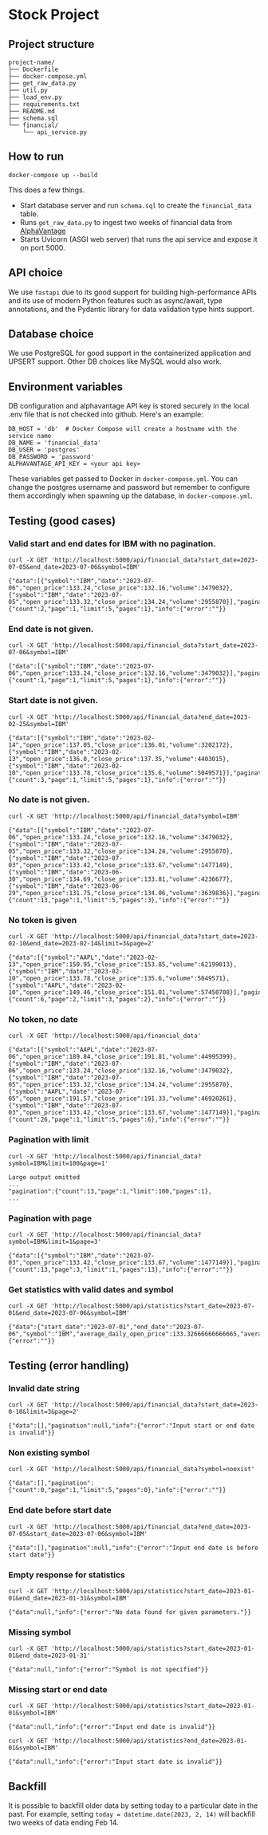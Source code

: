 # Stock Project

## Project structure
```
project-name/
├── Dockerfile
├── docker-compose.yml
├── get_raw_data.py
├── util.py
├── load_env.py
├── requirements.txt
├── README.md
├── schema.sql
└── financial/
    └── api_service.py
```

## How to run
`docker-compose up --build`

This does a few things.
- Start database server and run `schema.sql` to create the `financial_data` table.
- Runs `get_raw_data.py` to ingest two weeks of financial data from [AlphaVantage](https://www.alphavantage.co/documentation/)
- Starts Uvicorn (ASGI web server) that runs the api service and expose it on port 5000.

## API choice
We use `fastapi` due to its good support for building high-performance APIs and its use of modern Python features such as async/await, type annotations, and the Pydantic
library for data validation type hints support.

## Database choice
We use PostgreSQL for good support in the containerized application and UPSERT
support. Other DB choices like MySQL would also work.

## Environment variables
DB configuration and alphavantage API key is stored securely in the local .env file
that is not checked into github. Here's an example:
```
DB_HOST = 'db'  # Docker Compose will create a hostname with the service name
DB_NAME = 'financial_data'
DB_USER = 'postgres'
DB_PASSWORD = 'password'
ALPHAVANTAGE_API_KEY = <your api key>
```

These variables get passed to Docker in `docker-compose.yml`. You can change the postgres username and password but remember to configure them accordingly when spawning up the database, in `docker-compose.yml`.

## Testing (good cases)

### Valid start and end dates for IBM with no pagination.
`curl -X GET 'http://localhost:5000/api/financial_data?start_date=2023-07-05&end_date=2023-07-06&symbol=IBM'`
```
{"data":[{"symbol":"IBM","date":"2023-07-06","open_price":133.24,"close_price":132.16,"volume":3479032},{"symbol":"IBM","date":"2023-07-05","open_price":133.32,"close_price":134.24,"volume":2955870}],"pagination":{"count":2,"page":1,"limit":5,"pages":1},"info":{"error":""}}
```
### End date is not given.
`curl -X GET 'http://localhost:5000/api/financial_data?start_date=2023-07-06&symbol=IBM'`
```
{"data":[{"symbol":"IBM","date":"2023-07-06","open_price":133.24,"close_price":132.16,"volume":3479032}],"pagination":{"count":1,"page":1,"limit":5,"pages":1},"info":{"error":""}}
```
### Start date is not given.
`curl -X GET 'http://localhost:5000/api/financial_data?end_date=2023-02-25&symbol=IBM'`
```
{"data":[{"symbol":"IBM","date":"2023-02-14","open_price":137.05,"close_price":136.01,"volume":3202172},{"symbol":"IBM","date":"2023-02-13","open_price":136.0,"close_price":137.35,"volume":4403015},{"symbol":"IBM","date":"2023-02-10","open_price":133.78,"close_price":135.6,"volume":5049571}],"pagination":{"count":3,"page":1,"limit":5,"pages":1},"info":{"error":""}}
```
### No date is not given.
`curl -X GET 'http://localhost:5000/api/financial_data?symbol=IBM'`
```
{"data":[{"symbol":"IBM","date":"2023-07-06","open_price":133.24,"close_price":132.16,"volume":3479032},{"symbol":"IBM","date":"2023-07-05","open_price":133.32,"close_price":134.24,"volume":2955870},{"symbol":"IBM","date":"2023-07-03","open_price":133.42,"close_price":133.67,"volume":1477149},{"symbol":"IBM","date":"2023-06-30","open_price":134.69,"close_price":133.81,"volume":4236677},{"symbol":"IBM","date":"2023-06-29","open_price":131.75,"close_price":134.06,"volume":3639836}],"pagination":{"count":13,"page":1,"limit":5,"pages":3},"info":{"error":""}}
```
### No token is given
`curl -X GET 'http://localhost:5000/api/financial_data?start_date=2023-02-10&end_date=2023-02-14&limit=3&page=2'`
```
{"data":[{"symbol":"AAPL","date":"2023-02-13","open_price":150.95,"close_price":153.85,"volume":62199013},{"symbol":"IBM","date":"2023-02-10","open_price":133.78,"close_price":135.6,"volume":5049571},{"symbol":"AAPL","date":"2023-02-10","open_price":149.46,"close_price":151.01,"volume":57450708}],"pagination":{"count":6,"page":2,"limit":3,"pages":2},"info":{"error":""}}
```

### No token, no date
`curl -X GET 'http://localhost:5000/api/financial_data'`
```
{"data":[{"symbol":"AAPL","date":"2023-07-06","open_price":189.84,"close_price":191.81,"volume":44995399},{"symbol":"IBM","date":"2023-07-06","open_price":133.24,"close_price":132.16,"volume":3479032},{"symbol":"IBM","date":"2023-07-05","open_price":133.32,"close_price":134.24,"volume":2955870},{"symbol":"AAPL","date":"2023-07-05","open_price":191.57,"close_price":191.33,"volume":46920261},{"symbol":"IBM","date":"2023-07-03","open_price":133.42,"close_price":133.67,"volume":1477149}],"pagination":{"count":26,"page":1,"limit":5,"pages":6},"info":{"error":""}}
```

### Pagination with limit
`curl -X GET 'http://localhost:5000/api/financial_data?symbol=IBM&limit=100&page=1'`
```
Large output omitted
...
"pagination":{"count":13,"page":1,"limit":100,"pages":1},
...
```

### Pagination with page
`curl -X GET 'http://localhost:5000/api/financial_data?symbol=IBM&limit=1&page=3'`
```
{"data":[{"symbol":"IBM","date":"2023-07-03","open_price":133.42,"close_price":133.67,"volume":1477149}],"pagination":{"count":13,"page":3,"limit":1,"pages":13},"info":{"error":""}}
```

### Get statistics with valid dates and symbol
`curl -X GET 'http://localhost:5000/api/statistics?start_date=2023-07-01&end_date=2023-07-06&symbol=IBM'`
```
{"data":{"start_date":"2023-07-01","end_date":"2023-07-06","symbol":"IBM","average_daily_open_price":133.32666666666665,"average_daily_close_price":133.35666666666665,"average_daily_volume":2647034},"info":{"error":""}}
```


## Testing (error handling)
### Invalid date string
`curl -X GET 'http://localhost:5000/api/financial_data?start_date=2023-0-10&limit=3&page=2'`
```
{"data":[],"pagination":null,"info":{"error":"Input start or end date is invalid"}}
```

### Non existing symbol
`curl -X GET 'http://localhost:5000/api/financial_data?symbol=noexist'`
```
{"data":[],"pagination":{"count":0,"page":1,"limit":5,"pages":0},"info":{"error":""}}
```

### End date before start date
`curl -X GET 'http://localhost:5000/api/financial_data?end_date=2023-07-05&start_date=2023-07-06&symbol=IBM'`
```
{"data":[],"pagination":null,"info":{"error":"Input end date is before start date"}}
```

### Empty response for statistics
`curl -X GET 'http://localhost:5000/api/statistics?start_date=2023-01-01&end_date=2023-01-31&symbol=IBM'`
```
{"data":null,"info":{"error":"No data found for given parameters."}}
```

### Missing symbol
`curl -X GET 'http://localhost:5000/api/statistics?start_date=2023-01-01&end_date=2023-01-31'`
```
{"data":null,"info":{"error":"Symbol is not specified"}}
```

### Missing start or end date
`curl -X GET 'http://localhost:5000/api/statistics?start_date=2023-01-01&symbol=IBM'`
```
{"data":null,"info":{"error":"Input end date is invalid"}}
```

`curl -X GET 'http://localhost:5000/api/statistics?end_date=2023-01-01&symbol=IBM'`
```
{"data":null,"info":{"error":"Input start date is invalid"}}
```


## Backfill
It is possible to backfill older data by setting today to a particular date in the past. For example, setting
`today = datetime.date(2023, 2, 14)` will backfill two weeks of data ending Feb 14.